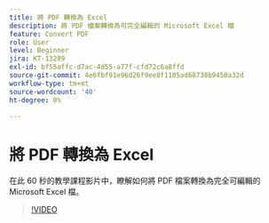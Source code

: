 ```yaml
---
title: 將 PDF 轉換為 Excel
description: 將 PDF 檔案轉換為可完全編輯的 Microsoft Excel 檔
feature: Convert PDF
role: User
level: Beginner
jira: KT-13289
exl-id: bf55affc-d7ac-4d55-a77f-cfd72c6a8ffd
source-git-commit: 4e6fbf91e96d26f9ee8f1105ad68738b9450a32d
workflow-type: tm+mt
source-wordcount: '40'
ht-degree: 0%

---
```


# 將 PDF 轉換為 Excel

在此 60 秒的教學課程影片中，瞭解如何將 PDF 檔案轉換為完全可編輯的 Microsoft Excel 檔。

>[!VIDEO](https://video.tv.adobe.com/v/3409908?quality=12&learn=on&hidetitle=true)

